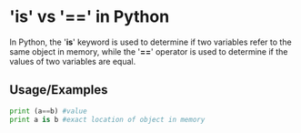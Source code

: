 # 'is' vs '==' in Python

In Python, the '**is**' keyword is used to determine if two variables refer to the same object in memory, while the '**==**' operator is used to determine if the values of two variables are equal.

## Usage/Examples

```python
print (a==b) #value
print a is b #exact location of object in memory
```
